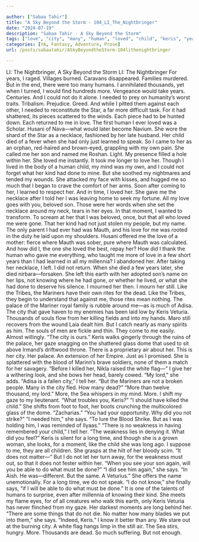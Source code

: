 ```yaml
---

author: ["Sabaa Tahir"]
title: "A Sky Beyond the Storm - 104_LI_The_Nightbringer"
date: "2024-07-19"
description: "Sabaa Tahir - A Sky Beyond the Storm"
tags: ["love", "city", "many", "human", "loved", "child", "keris", "year", "thousand", "necklace", "son", "say", "long", "would", "needed", "died", "learned", "kind", "done", "much", "time", "gave", "moment", "name", "mauth"]
categories: [YA, Fantasy, Adventure, Prose]
url: /posts/sabaatahir/ASkyBeyondtheStorm-104lithenightbringer

---
```



LI: The Nightbringer, A Sky Beyond the Storm
LI: The Nightbringer
For years, I raged. Villages burned. Caravans disappeared. Families murdered. But in the end, there were too many humans. I annihilated thousands, yet when I turned, I would find hundreds more.
Vengeance would take years. Centuries. And I could not do it alone. I needed to prey on humanity’s worst traits. Tribalism. Prejudice. Greed. And while I pitted them against each other, I needed to reconstitute the Star, a far more difficult task. For it had shattered, its pieces scattered to the winds. Each piece had to be hunted down. Each returned to me in love.
The first human I ever loved was a Scholar. Husani of Nava—what would later become Navium. She wore the shard of the Star as a necklace, fashioned by her late husband. Her child died of a fever when she had only just learned to speak. So I came to her as an orphan, red-haired and brown-eyed, grappling with my own pain. She called me her son and named me Roshan.
Light.
My presence filled a hole within her. She loved me instantly.
It took me longer to love her. Though I lived in the body of a human child, my mind was my own, and I could not forget what her kind had done to mine. But she soothed my nightmares and tended my wounds. She attacked my face with kisses, and hugged me so much that I began to crave the comfort of her arms.
Soon after coming to her, I learned to respect her. And in time, I loved her.
She gave me the necklace after I told her I was leaving home to seek my fortune. All my love goes with you, beloved son. Those were her words when she set the necklace around my neck, tears in her eyes.
In that moment, I wanted to transform. To scream at her that I was beloved, once, but that all who loved me were gone. That her kind had not just stolen my people, but my name.
The only parent I had ever had was Mauth, and his love for me was rooted in the duty he laid upon my shoulders. Husani offered me the love of a mother: fierce where Mauth was sober, pure where Mauth was calculated.
And how did I, the one she loved the best, repay her? How did I thank the human who gave me everything, who taught me more of love in a few short years than I had learned in all my millennia?
I abandoned her. After taking her necklace, I left. I did not return.
When she died a few years later, she died nirbara—forsaken. She left this earth with her adopted son’s name on her lips, not knowing where he had gone, or whether he lived, or what she had done to deserve his silence.
I mourned her then. I mourn her still.
Like the Tribes, the Mariners have their own rites for the dead. Like the Tribes, they begin to understand that against me, those rites mean nothing.
The palace of the Mariner royal family is rubble around me—as is much of Adisa. The city that gave haven to my enemies has been laid low by Keris Veturia. Thousands of souls flow from her killing fields and into my hands.
Maro still recovers from the wound Laia dealt him. But I catch nearly as many spirits as him. The souls of men are fickle and thin. They come to me easily. Almost willingly.
“The city is ours.” Keris walks gingerly through the ruins of the palace, her gaze snagging on the shattered glass dome that used to sit above Irmand’s driftwood throne. There is a proprietary air about her. This is her city. Her palace. An extension of her Empire. Just as I promised.
She is splattered with the blood of Marinn’s brave soldiers, none of them a match for her savagery. “Before I killed her, Nikla raised the white flag—”
I give her a withering look, and she bows her head, barely cowed. “My lord,” she adds.
“Adisa is a fallen city,” I tell her. “But the Mariners are not a broken people. Many in the city fled. How many dead?”
“More than twelve thousand, my lord.”
More, the Sea whispers in my mind. More.
I shift my gaze to my lieutenant. “What troubles you, Keris?”
“I should have killed the child.” She shifts from foot to foot, her boots crunching the multicolored glass of the dome. “Zacharias.”
“You had your opportunity. Why did you not strike?”
“I needed him,” she says. “To lure the Blood Shrike. But as I was holding him, I was reminded of Ilyaas.”
“There is no weakness in having remembered your child,” I tell her. “The weakness lies in denying it. What did you feel?”
Keris is silent for a long time, and though she is a grown woman, she looks, for a moment, like the child she was long ago. I suppose to me, they are all children.
She grasps at the hilt of her bloody scim.
“It does not matter—”
But I do not let her turn away, for the weakness must out, so that it does not fester within her.
“When you see your son again, will you be able to do what must be done?”
“I did see him again,” she says. “In Aish. He was—different. But the same. A Veturius.” She offers the name unemotionally. For a long time, we do not speak.
“I do not know,” she finally says, “if I will be able to do what must be done.”
It is one of the talents of humans to surprise, even after millennia of knowing their kind. She meets my flame eyes, for of all creatures who walk this earth, only Keris Veturia has never flinched from my gaze. Her darkest moments are long behind her.
“There are some things that do not die. No matter how many blades we put into them,” she says.
“Indeed, Keris.” I know it better than any.
We stare out at the burning city. A white flag hangs limp in the still air. The Sea stirs, hungry. More.
Thousands are dead. So much suffering.
But not enough.
